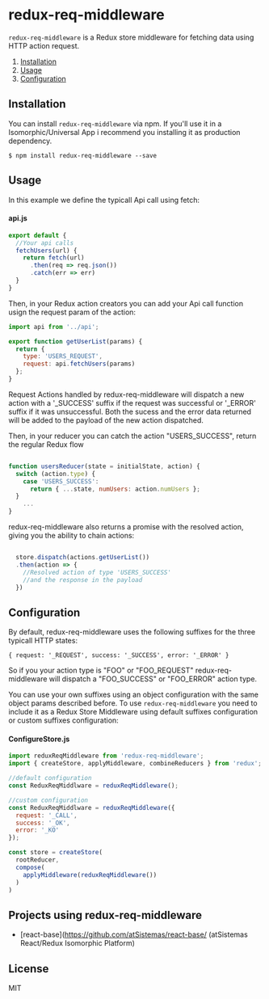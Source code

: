 redux-req-middleware
====================

`redux-req-middleware` is a Redux store middleware for fetching data using HTTP action request.

1. [Installation](#installation)
2. [Usage](#usage)
3. [Configuration](#configuration)

## Installation

You can install `redux-req-middleware` via npm. If you'll use it in a Isomorphic/Universal App i recommend you installing it as production dependency.

```
$ npm install redux-req-middleware --save
```

## Usage

In this example we define the typicall Api call using fetch:

#### api.js

```javascript
export default {
  //Your api calls
  fetchUsers(url) {
    return fetch(url)
      .then(req => req.json())
      .catch(err => err) 
  }
}
``` 
Then, in your Redux action creators you can add your Api call function usign the request param of the action:

```javascript
import api from '../api';

export function getUserList(params) {
  return {
    type: 'USERS_REQUEST',
    request: api.fetchUsers(params)
  };
}
```
Request Actions handled by redux-req-middleware will dispatch a new action with a '_SUCCESS' suffix if the request was successful or '_ERROR' suffix if it was unsuccessful. Both the sucess and the error data returned will be added to the payload of the new action dispatched.

Then, in your reducer you can catch the action "USERS_SUCCESS", return the regular Redux flow

```javascript

function usersReducer(state = initialState, action) {
  switch (action.type) {
    case 'USERS_SUCCESS':
      return { ...state, numUsers: action.numUsers };
  }
    ...
}
```


redux-req-middleware also returns a promise with the resolved action, giving you the ability to chain actions:

```javascript

  store.dispatch(actions.getUserList())
  .then(action => {
    //Resolved action of type 'USERS_SUCCESS'
    //and the response in the payload
  })
```


## Configuration

By default, redux-req-middleware uses the following suffixes for the three typicall HTTP states:

`
{
  request: '_REQUEST',
  success: '_SUCCESS',
  error: '_ERROR'
}
`

So if you your action type is "FOO" or "FOO_REQUEST" redux-req-middleware will dispatch a "FOO_SUCCESS" or "FOO_ERROR" action type.

You can use your own suffixes using an object configuration with the same object params described before.  To use `redux-req-middleware` you need to include it as a Redux Store Middleware using default suffixes configuration or custom suffixes configuration:

#### ConfigureStore.js

```js
import reduxReqMiddleware from 'redux-req-middleware';
import { createStore, applyMiddleware, combineReducers } from 'redux';

//default configuration
const ReduxReqMiddlware = reduxReqMiddleware();

//custom configuration
const ReduxReqMiddlware = reduxReqMiddleware({
  request: '_CALL',
  success: '_OK',
  error: '_KO'
});

const store = createStore(
  rootReducer,
  compose(
    applyMiddleware(reduxReqMiddleware())
  )
)

``` 

## Projects using redux-req-middleware

- [react-base](https://github.com/atSistemas/react-base/ (atSistemas React/Redux Isomorphic Platform)


## License

MIT
